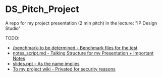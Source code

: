 # DS_Pitch_Project
A repo for my project presentation (2 min pitch) in the lecture: "IP Design Studio"

TODO:
- [/benchmark-to be determined - Benchmark files for the test](https://github.com/Secreez/DS_Pitch_Project/edit/main/README.md)
- [notes_script.md - Talking Structure for my Presentation + Important Notes](https://github.com/Secreez/DS_Pitch_Project/blob/main/notes_script.md)
- [slides.ppt - As the name implies](https://github.com/Secreez/DS_Pitch_Project/edit/main/README.md)
- [To my project wiki - Privated for security reasons](https://git.sbg.ac.at/s1083501/ds_elixhauser/-/wikis/home)
